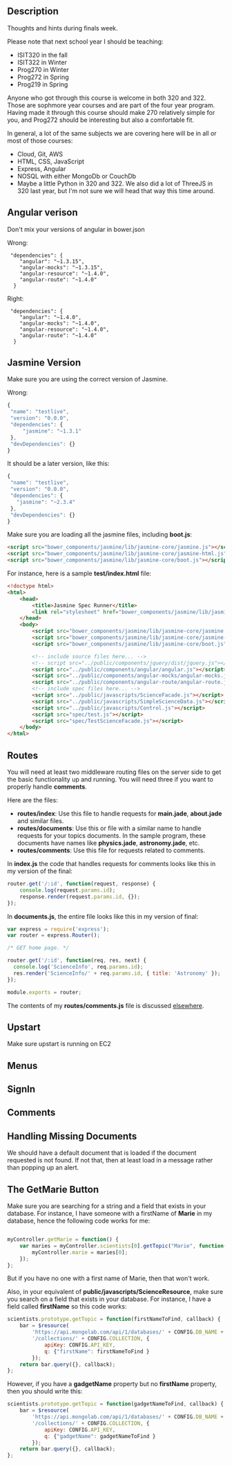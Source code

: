 ## Description

Thoughts and hints during finals week.

Please note that next school year I should be teaching:

- ISIT320 in the fall
- ISIT322 in Winter
- Prog270 in Winter
- Prog272 in Spring
- Prog219 in Spring

Anyone who got through this course is welcome in both 320 and 322. Those are sophmore year courses and are part of the four year program. Having made it through this course should make 270 relatively simple for you, and Prog272 should be interesting but also a comfortable fit. 

In general, a lot of the same subjects we are covering here will be in all or most of those courses:

- Cloud, Git, AWS
- HTML, CSS, JavaScript
- Express, Angular
- NOSQL with either MongoDb or CouchDb
- Maybe a little Python in 320 and 322. We also did a lot of ThreeJS in 320 last year, but I'm not sure we will head that way this time around. 

## Angular verison

Don't mix your versions of angular in bower.json

Wrong:

```
 "dependencies": {
    "angular": "~1.3.15",
    "angular-mocks": "~1.3.15",
    "angular-resource": "~1.4.0",
    "angular-route": "~1.4.0"
  }
```

Right:

```
 "dependencies": {
    "angular": "~1.4.0",
    "angular-mocks": "~1.4.0",
    "angular-resource": "~1.4.0",
    "angular-route": "~1.4.0"
  }
```

## Jasmine Version

Make sure you are using the correct version of Jasmine.

Wrong:

```javascript
{
 "name": "testlive",
 "version": "0.0.0",
 "dependencies": {
     "jasmine": "~1.3.1"
 },
 "devDependencies": {}
}
```

It should be a later version, like this:

```javascript
{
 "name": "testlive",
 "version": "0.0.0",
 "dependencies": {
   "jasmine": "~2.3.4"
 },
 "devDependencies": {}
}
```

Make sure you are loading all the jasmine files, including **boot.js**:

```HTML
<script src="bower_components/jasmine/lib/jasmine-core/jasmine.js"></script>
<script src="bower_components/jasmine/lib/jasmine-core/jasmine-html.js"></script>
<script src="bower_components/jasmine/lib/jasmine-core/boot.js"></script>
```

For instance, here is a sample **test/index.html** file:

```html
<!doctype html>
<html>
    <head>
        <title>Jasmine Spec Runner</title>
        <link rel="stylesheet" href="bower_components/jasmine/lib/jasmine-core/jasmine.css">
    </head>
    <body>
        <script src="bower_components/jasmine/lib/jasmine-core/jasmine.js"></script>
        <script src="bower_components/jasmine/lib/jasmine-core/jasmine-html.js"></script>
        <script src="bower_components/jasmine/lib/jasmine-core/boot.js"></script>

        <!-- include source files here... -->
        <!-- script src="../public/components/jquery/dist/jquery.js"></script -->
        <script src="../public/components/angular/angular.js"></script>
        <script src="../public/components/angular-mocks/angular-mocks.js"></script>
        <script src="../public/components/angular-route/angular-route.js"></script>
        <!-- include spec files here... -->
        <script src="../public/javascripts/ScienceFacade.js"></script>
        <script src="../public/javascripts/SimpleScienceData.js"></script>
        <script src="../public/javascripts/Control.js"></script>
        <script src="spec/test.js"></script>
        <script src="spec/TestScienceFacade.js"></script>
    </body>
</html>
```


## Routes

You will need at least two middleware routing files on the server side to get the basic functionality up and running. You will need three if you want to properly handle **comments**.

Here are the files:

- **routes/index**: Use this file to handle requests for **main.jade**, **about.jade** and similar files.
- **routes/documents**: Use this or file with a similar name to handle requests for your topics documents. In the sample program, these documents have names like **physics.jade**, **astronomy.jade**, etc.
- **routes/comments**: Use this file for requests related to comments.

In **index.js** the code that handles requests for comments looks like this in my version of the final:

```javascript
router.get('/:id', function(request, response) {
	console.log(request.params.id);
	response.render(request.params.id, {});
});
```

In **documents.js**, the entire file looks like this in my version of final:

```javascript
var express = require('express');
var router = express.Router();

/* GET home page. */

router.get('/:id', function(req, res, next) {
  console.log('ScienceInfo', req.params.id);
  res.render('ScienceInfo/' + req.params.id, { title: 'Astronomy' });
});

module.exports = router;
```

The contents of my **routes/comments.js** file is discussed [elsewhere][comroute].

[comroute]:http://www.ccalvert.net/books/CloudNotes/Assignments/MongooseComments.html#step-three

## Upstart

Make sure upstart is running on EC2

## Menus

## SignIn

## Comments 


## Handling Missing Documents

We should have a default document that is loaded if the document requested is not found. If not that, then at least load in a message rather than popping up an alert.

## The GetMarie Button

Make sure you are searching for a string and a field that exists in your database. For instance, I have someone with a firstName of **Marie** in my database, hence the following code works for me:

```javascript

myController.getMarie = function() {
    var maries = myController.scientists[0].getTopic("Marie", function(maries) {
        myController.marie = maries[0];
    });
};
```

But if you have no one with a first name of Marie, then that won't work. 

Also, in your equivalent of **public/javascripts/ScienceResource**, make sure you search on a field that exists in your database. For instance, I have a field called **firstName** so this code works:

```javascript
scientists.prototype.getTopic = function(firstNameToFind, callback) {
    bar = $resource(
        'https://api.mongolab.com/api/1/databases/' + CONFIG.DB_NAME +
        '/collections/' + CONFIG.COLLECTION, {
            apiKey: CONFIG.API_KEY,
            q: {"firstName": firstNameToFind }
        });
    return bar.query({}, callback);
};
``` 

However, if you have a **gadgetName** property but no **firstName** property, then you should write this:

```javascript
scientists.prototype.getTopic = function(gadgetNameToFind, callback) {
    bar = $resource(
        'https://api.mongolab.com/api/1/databases/' + CONFIG.DB_NAME +
        '/collections/' + CONFIG.COLLECTION, {
            apiKey: CONFIG.API_KEY,
            q: {"gadgetName": gadgetNameToFind }
        });
    return bar.query({}, callback);
};
``` 
